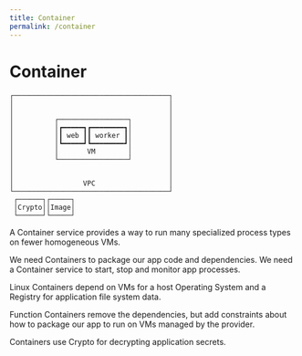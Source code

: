 ```yaml
---
title: Container
permalink: /container
---
```


# Container

```text
┌──────────────────────────────────────┐
│                                      │
│                                      │
│          ┌─────────────────┐         │
│          │┏━━━━━┓┏━━━━━━━━┓│         │
│          │┃ web ┃┃ worker ┃│         │
│          │┗━━━━━┛┗━━━━━━━━┛│         │
│          │       VM        │         │
│          └─────────────────┘         │
│                                      │
│                                      │
│                 VPC                  │
└──────────────────────────────────────┘
 ┌──────┐┌─────┐                        
 │Crypto││Image│                        
 └──────┘└─────┘                        
```

A Container service provides a way to run many specialized process types on fewer homogeneous VMs.

We need Containers to package our app code and dependencies. We need a Container service to start, stop and monitor app processes.

Linux Containers depend on VMs for a host Operating System and a Registry for application file system data.

Function Containers remove the dependencies, but add constraints about how to package our app to run on VMs managed by the provider.

Containers use Crypto for decrypting application secrets.
